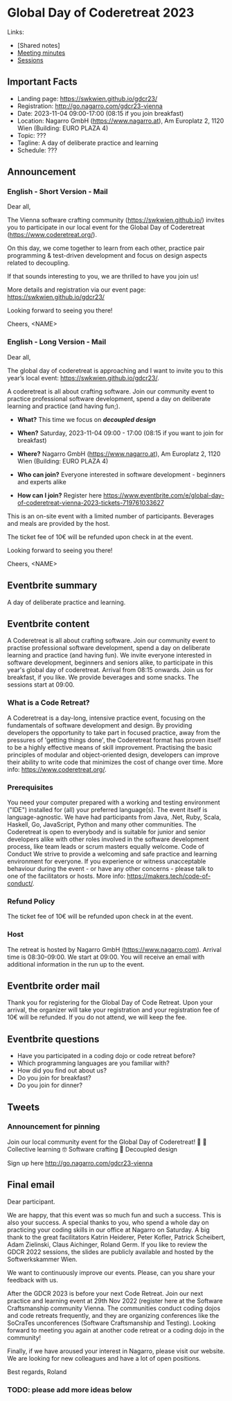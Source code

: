 # Global Day of Coderetreat 2023

Links:
- [Shared notes]
- [Meeting minutes](./meeting_minutes.md)
- [Sessions](./sessions.md)

## Important Facts

- Landing page: https://swkwien.github.io/gdcr23/
- Registration: http://go.nagarro.com/gdcr23-vienna
- Date: 2023-11-04 09:00-17:00 (08:15 if you join breakfast)
- Location: Nagarro GmbH (https://www.nagarro.at), Am Europlatz 2, 1120 Wien (Building: EURO PLAZA 4)
- Topic: ???
- Tagline: A day of deliberate practice and learning
- Schedule: ???


## Announcement

### English - Short Version - Mail

Dear all,

The Vienna software crafting community (https://swkwien.github.io/) invites you to participate
in our local event for the Global Day of Coderetreat (https://www.coderetreat.org/).

On this day, we come together to learn from each other, practice pair programming &
test-driven development and focus on design aspects related to decoupling.

If that sounds interesting to you, we are thrilled to have you join us!

More details and registration via our event page: https://swkwien.github.io/gdcr23/


Looking forward to seeing you there!

Cheers,
\<NAME\>


### English - Long Version - Mail

Dear all,

The global day of coderetreat is approaching and I want to invite you to this year’s local event: https://swkwien.github.io/gdcr23/.

A coderetreat is all about crafting software. Join our community event to practice professional software development, spend a day on deliberate learning and practice (and having fun;).

* **What?** This time we focus on ***decoupled design***
* **When?** Saturday, 2023-11-04 09:00 - 17:00 (08:15 if you want to join for breakfast)
* **Where?** Nagarro GmbH (https://www.nagarro.at), Am Europlatz 2, 1120 Wien (Building: EURO PLAZA 4)

* **Who can join?** Everyone interested in software development - beginners and experts alike
* **How can I join?** Register here https://www.eventbrite.com/e/global-day-of-coderetreat-vienna-2023-tickets-719761033627


This is an on-site event with a limited number of participants.
Beverages and meals are provided by the host.

The ticket fee of 10€ will be refunded upon check in at the event.


Looking forward to seeing you there!

Cheers,
\<NAME\>

## Eventbrite summary
A day of deliberate practice and learning.

## Eventbrite content

A Coderetreat is all about crafting software. Join our community event to practise professional software development, spend a day on deliberate learning and practice (and having fun).
We invite everyone interested in software development, beginners and seniors alike, to participate in this year's global day of coderetreat.
Arrival from 08:15 onwards. Join us for breakfast, if you like. We provide beverages and some snacks. The sessions start at 09:00.

### What is a Code Retreat?
A Coderetreat is a day-long, intensive practice event, focusing on the fundamentals of software development and design. By providing developers the opportunity to take part in focused practice, away from the pressures of 'getting things done', the Coderetreat format has proven itself to be a highly effective means of skill improvement. Practising the basic principles of modular and object-oriented design, developers can improve their ability to write code that minimizes the cost of change over time.
More info: https://www.coderetreat.org/.

### Prerequisites
You need your computer prepared with a working and testing environment ("IDE") installed for (all) your preferred language(s). The event itself is language-agnostic. We have had participants from Java, .Net, Ruby, Scala, Haskell, Go, JavaScript, Python and many other communities. The Coderetreat is open to everybody and is suitable for junior and senior developers alike with other roles involved in the software development process, like team leads or scrum masters equally welcome.
Code of Conduct
We strive to provide a welcoming and safe practice and learning environment for everyone. If you experience or witness unacceptable behaviour during the event - or have any other concerns - please talk to one of the facilitators or hosts.
More info: https://makers.tech/code-of-conduct/.

### Refund Policy
The ticket fee of 10€ will be refunded upon check in at the event.

### Host
The retreat is hosted by Nagarro GmbH (https://www.nagarro.com).
Arrival time is 08:30-09:00. We start at 09:00. You will receive an email with additional information in the run up to the event.

## Eventbrite order mail

Thank you for registering for the Global Day of Code Retreat. Upon your arrival, the organizer will take your registration and your registration fee of 10€ will be refunded. If you do not attend, we will keep the fee.

## Eventbrite questions
* Have you participated in a coding dojo or code retreat before?
* Which programming languages are you familiar with?
* How did you find out about us?
* Do you join for breakfast?
* Do you join for dinner?

## Tweets

### Announcement for pinning

Join our local community event for the Global Day of Coderetreat! 🎉
🤝 Collective learning
🤓 Software crafting
🧩 Decoupled design

Sign up here http://go.nagarro.com/gdcr23-vienna


## Final email
Dear participant.

We are happy, that this event was so much fun and such a success. This is also your success. A special thanks to you, who spend a whole day on practicing your coding skills in our office at Nagarro on Saturday. A big thank to the great facilitators Katrin Heiderer, Peter Kofler, Patrick Scheibert, Adam Zielinski, Claus Aichinger, Roland Germ. If you like to review the GDCR 2022 sessions, the slides are publicly available and hosted by the Softwerkskammer Wien.

We want to continuously improve our events. Please, can you share your feedback with us.

After the GDCR 2023 is before your next Code Retreat. Join our next practice and learning event at 29th Nov 2022 (register here at the Software Craftsmanship community Vienna. The communities conduct coding dojos and code retreats frequently, and they are organizing conferences like the SoCraTes unconferences (Software Craftsmanship and Testing). Looking forward to meeting you again at another code retreat or a coding dojo in the community!

Finally, if we have aroused your interest in Nagarro, please visit our website. We are looking for new colleagues and have a lot of open positions.

Best regards,
Roland


### TODO: please add more ideas below

